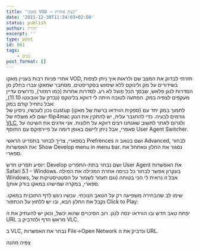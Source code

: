 ```yaml
---
title: 'מאקו VOD – קצת אחרת'
date: '2011-12-30T11:34:03+02:00'
status: publish
author: יהודה
excerpt: ''
type: post
id: 661
tags:
    - נגנים
post_format: []
---
```

אחרי פניות רבות בעניין מאקו VOD, חזרתי לבדוק את המצב שם ולראות איך ניתן לצפות בשידורים על מק ולינוקס ללא שימוש בסקריפטים. מסתבר שמאקו עברו בחלק מן הסדרות לנגן פלאש, שבסך הכל פועל לא רע. לסדרות אחרות (כמו רמזור), נדרשים עדיין מעקפים לצפיה במק. הפתעה לטובה היתה לי דווקא בלינוקס (נבדק על אובונטו 11.10), אבל נתחיל קודם במק:  
נכון לעכשיו, ניסיון של custup (ספקית הווידאו ברשת של מאקו) לתמוך במק יחד עם ישום לא מוצלח של flip4mac גורמים לבעיה. כדי להתגבר עליה, יש להתקין את הנגן [VLC](http://www.videolan.org/vlc/download-macosx.html), ולגרום לאתר לחשוב שאנחנו רצים דווקא על חלונות. אני אדגים את השיטה על סאפרי, אבל ניתן ליישם באופן דומה על פיירפוקס עם התוסף User Agent Switcher.

בספארי, צריך לבחור בתפריט הראשי Prefrences ושם בטאב ה Advanced, לבחור את האפשרות: Show Develop menu in menu bar. נסגור את החלון ונאתחל את ספארי.  

יופיע תפריט חדש: Develop ושם נבחר בתת-התפריט User Agent את האפשרות Safari 5.1 – Windows. בעקרון אפשר לבחור כל כניסה אחרת המכילה את המילה Windows, אבל זו נראית לי הכי בטוחה (וגם תעזור לשמור על הסטטיסטיקות של ספארי, במקרה שמישהו במאקו בודק אותן).  

שימו לב שהבחירה משפיעה רק על הטאב הנוכחי. עכשיו ניגש לדף התוכנית במאקו. נקבל את החלון הבא, ובו יש ללחוץ על הכתפור Click to Play:


יפתח טאב חדש ובו הווידאו ינסה לנגן. רוב הסיכויים שהוא יכשל, וכאן יש להעתיק את ה URL מראש הדף ולהדביק ב VLC.


ב VLC, נבחר את האפשרות File-&gt;Open Network ונדביק את ה URL.


צפיה מהנה
